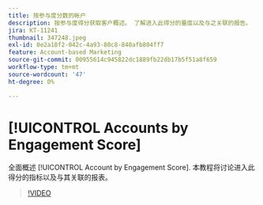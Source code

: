 ```yaml
---
title: 按参与度分数的帐户
description: 按参与度得分获取客户概述。 了解进入此得分的量度以及与之关联的报告。
jira: KT-11241
thumbnail: 347248.jpeg
exl-id: 0e2a18f2-042c-4a93-80c8-840afb804ff7
feature: Account-based Marketing
source-git-commit: 00955614c945822dc1889fb22db17b5f51a8f659
workflow-type: tm+mt
source-wordcount: '47'
ht-degree: 0%

---
```


# [!UICONTROL Accounts by Engagement Score]

全面概述 [!UICONTROL Account by Engagement Score].  本教程将讨论进入此得分的指标以及与其关联的报表。

>[!VIDEO](https://video.tv.adobe.com/v/347248/?quality=12&learn=on)
